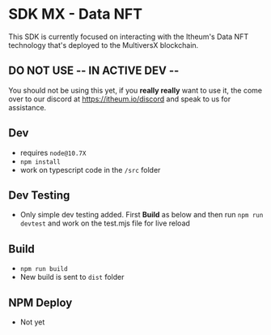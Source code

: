 # SDK MX - Data NFT
This SDK is currently focused on interacting with the Itheum's Data NFT technology that's deployed to the MultiversX blockchain.

## DO NOT USE -- IN ACTIVE DEV -- 
You should not be using this yet, if you **really really** want to use it, the come over to our discord at https://itheum.io/discord and speak to us for assistance. 

## Dev
- requires `node@10.7X`
- `npm install`
- work on typescript code in the `/src` folder

## Dev Testing
- Only simple dev testing added. First **Build** as below and then run `npm run devtest` and work on the test.mjs file for live reload

## Build
- `npm run build`
- New build is sent to `dist` folder

## NPM Deploy
- Not yet